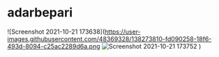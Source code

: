 # adarbepari
![Screenshot 2021-10-21 173638](https://user-images.githubusercontent.com/48369328/138273810-fd090258-18f6-493d-8094-c25ac2289d6a.png
![Screenshot 2021-10-21 173752](https://user-images.githubusercontent.com/48369328/138273824-2bc663e5-ff62-479b-a487-8a5390725a18.png)
)
